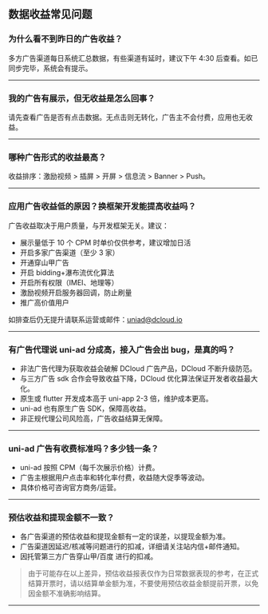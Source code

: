 ## 数据收益常见问题

### 为什么看不到昨日的广告收益？

多方广告渠道每日系统汇总数据，有些渠道有延时，建议下午 4:30 后查看。如已同步完毕，系统会有提示。

---

### 我的广告有展示，但无收益是怎么回事？

请先查看广告是否有点击数据。无点击则无转化，广告主不会付费，应用也无收益。

---

### 哪种广告形式的收益最高？

收益排序：激励视频 > 插屏 > 开屏 > 信息流 > Banner > Push。

---

### 应用广告收益低的原因？换框架开发能提高收益吗？

广告收益取决于用户质量，与开发框架无关。建议：
- 展示量低于 10 个 CPM 时单价仅供参考，建议增加日活
- 开启多家广告渠道（至少 3 家）
- 开通穿山甲广告
- 开启 bidding+瀑布流优化算法
- 开启所有权限（IMEI、地理等）
- 激励视频开启服务器回调，防止刷量
- 推广高价值用户

如排查后仍无提升请联系运营或邮件：uniad@dcloud.io

---

### 有广告代理说 uni-ad 分成高，接入广告会出 bug，是真的吗？

- 非法广告代理为获取收益会破解 DCloud 广告产品，DCloud 不断升级防范。
- 与三方广告 sdk 合作会导致收益下降，DCloud 优化算法保证开发者收益最大化。
- 原生或 flutter 开发成本高于 uni-app 2-3 倍，维护成本更高。
- uni-ad 也有原生广告 SDK，保障高收益。
- 非正规代理公司风险高，广告收益结算无保障。

---

### uni-ad 广告有收费标准吗？多少钱一条？

- uni-ad 按照 CPM（每千次展示价格）计费。
- 广告主根据用户点击率和转化率付费，收益随大促季等波动。
- 具体价格可咨询官方商务/运营。

---

### 预估收益和提现金额不一致？
- 各广告渠道的预估收益和提现金额有一定的误差，以提现金额为准。
- 广告渠道因延迟/核减等问题进行的扣减，详细请关注站内信+邮件通知。
- 因托管第三方广告穿山甲/百度 进行的扣减。
> 由于可能存在以上差异，预估收益报表仅作为日常数据表现的参考，在正式结算开票时，请以结算单金额为准，不要使用预估收益金额提前开票，以免因金额不准确影响结算。

--- 